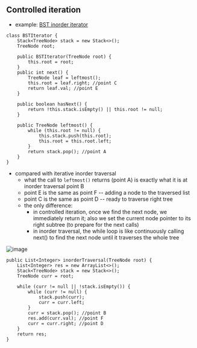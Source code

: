## Controlled iteration
- example: [BST inorder iterator](https://leetcode.com/problems/binary-search-tree-iterator/solution/)
```
class BSTIterator {
    Stack<TreeNode> stack = new Stack<>();
    TreeNode root;
    
    public BSTIterator(TreeNode root) {
        this.root = root;
    }
    public int next() {
        TreeNode leaf = leftmost(); 
        this.root = leaf.right; //point C
        return leaf.val; //point E
    }
    
    public boolean hasNext() {
        return !this.stack.isEmpty() || this.root != null;
    }
    
    public TreeNode leftmost() {
        while (this.root != null) {
            this.stack.push(this.root);
            this.root = this.root.left;
        }
        return stack.pop(); //point A
    }
}
```
- compared with iterative inorder traversal
  - what the call to ```leftmost()``` returns (point A) is exactly what it is at inorder traversal point B
  - point E is the same as point F -- adding a node to the traversed list
  - point C is the same as point D -- ready to traverse right tree
  - the only difference:
    - in controlled iteration, once we find the next node, we immediately return it; also we set the current node pointer to its right subtree (to prepare for the next calls)
    - in inorder traversal, the while loop is like continuously calling next() to find the next node until it traverses the whole tree

![image](https://user-images.githubusercontent.com/77217430/208617671-58fbb0c7-d292-4dc1-afa8-2d93bd9834a6.png)

```
public List<Integer> inorderTraversal(TreeNode root) {
    List<Integer> res = new ArrayList<>();
    Stack<TreeNode> stack = new Stack<>();
    TreeNode curr = root;

    while (curr != null || !stack.isEmpty()) {
        while (curr != null) {
            stack.push(curr);
            curr = curr.left;
        }        
        curr = stack.pop(); //point B
        res.add(curr.val); //point F
        curr = curr.right; //point D
    }
    return res;
}
```

